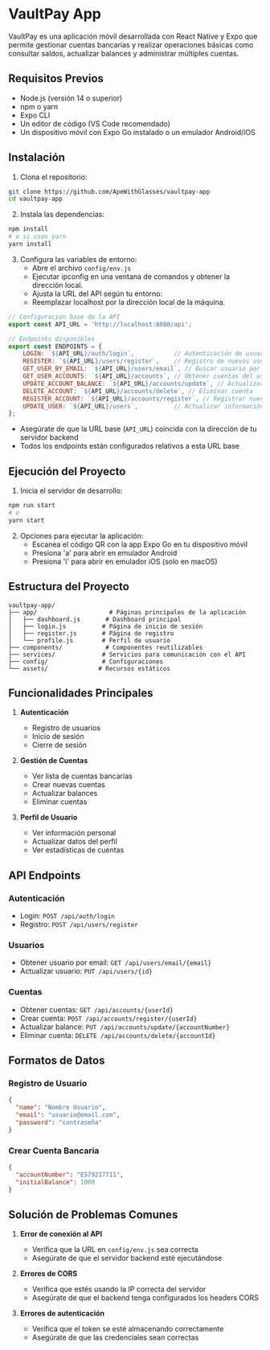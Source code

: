 # VaultPay App

VaultPay es una aplicación móvil desarrollada con React Native y Expo que permite gestionar cuentas bancarias y realizar operaciones básicas como consultar saldos, actualizar balances y administrar múltiples cuentas.

## Requisitos Previos

- Node.js (versión 14 o superior)
- npm o yarn
- Expo CLI
- Un editor de código (VS Code recomendado)
- Un dispositivo móvil con Expo Go instalado o un emulador Android/iOS

## Instalación

1. Clona el repositorio:
```bash
git clone https://github.com/ApeWithGlasses/vaultpay-app
cd vaultpay-app
```

2. Instala las dependencias:
```bash
npm install
# o si usas yarn
yarn install
```

3. Configura las variables de entorno:
   - Abre el archivo `config/env.js`
   - Ejecutar ipconfig en una ventana de comandos y obtener la dirección local.
   - Ajusta la URL del API según tu entorno:
   - Reemplazar localhost por la dirección local de la máquina.
```javascript
// Configuración base de la API
export const API_URL = 'http://localhost:8080/api';

// Endpoints disponibles
export const ENDPOINTS = {
    LOGIN: `${API_URL}/auth/login`,           // Autenticación de usuarios
    REGISTER: `${API_URL}/users/register`,    // Registro de nuevos usuarios
    GET_USER_BY_EMAIL: `${API_URL}/users/email`, // Buscar usuario por email
    GET_USER_ACCOUNTS: `${API_URL}/accounts`, // Obtener cuentas del usuario
    UPDATE_ACCOUNT_BALANCE: `${API_URL}/accounts/update`, // Actualizar balance
    DELETE_ACCOUNT: `${API_URL}/accounts/delete`, // Eliminar cuenta
    REGISTER_ACCOUNT: `${API_URL}/accounts/register`, // Registrar nueva cuenta
    UPDATE_USER: `${API_URL}/users`,          // Actualizar información del usuario
};
```

   - Asegúrate de que la URL base (`API_URL`) coincida con la dirección de tu servidor backend
   - Todos los endpoints están configurados relativos a esta URL base

## Ejecución del Proyecto

1. Inicia el servidor de desarrollo:
```bash
npm run start
# o
yarn start
```

2. Opciones para ejecutar la aplicación:
   - Escanea el código QR con la app Expo Go en tu dispositivo móvil
   - Presiona 'a' para abrir en emulador Android
   - Presiona 'i' para abrir en emulador iOS (solo en macOS)

## Estructura del Proyecto

```
vaultpay-app/
├── app/                    # Páginas principales de la aplicación
│   ├── dashboard.js       # Dashboard principal
│   ├── login.js          # Página de inicio de sesión
│   ├── register.js       # Página de registro
│   └── profile.js        # Perfil de usuario
├── components/            # Componentes reutilizables
├── services/             # Servicios para comunicación con el API
├── config/               # Configuraciones
└── assets/              # Recursos estáticos
```

## Funcionalidades Principales

1. **Autenticación**
   - Registro de usuarios
   - Inicio de sesión
   - Cierre de sesión

2. **Gestión de Cuentas**
   - Ver lista de cuentas bancarias
   - Crear nuevas cuentas
   - Actualizar balances
   - Eliminar cuentas

3. **Perfil de Usuario**
   - Ver información personal
   - Actualizar datos del perfil
   - Ver estadísticas de cuentas

## API Endpoints

### Autenticación
- Login: `POST /api/auth/login`
- Registro: `POST /api/users/register`

### Usuarios
- Obtener usuario por email: `GET /api/users/email/{email}`
- Actualizar usuario: `PUT /api/users/{id}`

### Cuentas
- Obtener cuentas: `GET /api/accounts/{userId}`
- Crear cuenta: `POST /api/accounts/register/{userId}`
- Actualizar balance: `PUT /api/accounts/update/{accountNumber}`
- Eliminar cuenta: `DELETE /api/accounts/delete/{accountId}`

## Formatos de Datos

### Registro de Usuario
```json
{
  "name": "Nombre Usuario",
  "email": "usuario@email.com",
  "password": "contraseña"
}
```

### Crear Cuenta Bancaria
```json
{
  "accountNumber": "ES79217711",
  "initialBalance": 1000
}
```

## Solución de Problemas Comunes

1. **Error de conexión al API**
   - Verifica que la URL en `config/env.js` sea correcta
   - Asegúrate de que el servidor backend esté ejecutándose

2. **Errores de CORS**
   - Verifica que estés usando la IP correcta del servidor
   - Asegúrate de que el backend tenga configurados los headers CORS

3. **Errores de autenticación**
   - Verifica que el token se esté almacenando correctamente
   - Asegúrate de que las credenciales sean correctas
